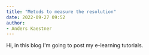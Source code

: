 ```yaml
---
title: "Metods to measure the resolution"
date: 2022-09-27 09:52
author:
- Anders Kaestner
---
```


Hi, in this blog I'm going to post my e-learning tutorials.
